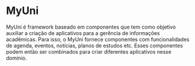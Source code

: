 # MyUni

MyUni é framework baseado em componentes que tem como objetivo auxiliar a criação de aplicativos para a gerência de informações acadêmicas.
Para isso, o MyUni fornece componentes com funcionalidades de agenda, eventos, notícias, planos de estudos etc. Esses componentes podem então ser combinados para criar diferentes aplicativos nesse domínio.
